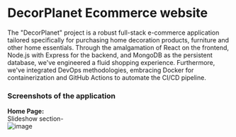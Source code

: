 # DecorPlanet Ecommerce website
The "DecorPlanet" project is a robust full-stack e-commerce application tailored specifically for   purchasing home decoration products, furniture and other home essentials. Through the amalgamation of React on the frontend, Node.js with Express for the backend, and MongoDB as the persistent database, we've engineered a fluid shopping experience. Furthermore, we've integrated DevOps methodologies, embracing Docker for containerization and GitHub Actions to automate the CI/CD pipeline.
### Screenshots of the application
**Home Page:**\
Slideshow section-\
![image](https://github.com/user-attachments/assets/3a5ca030-a94f-4b74-9e44-6f544aa7d7e4)
